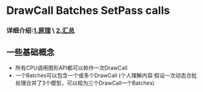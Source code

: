 # DrawCall Batches SetPass calls
### 详细介绍:[1.原理](https://zhuanlan.zhihu.com/p/353856280) \ [2.汇总](https://www.jianshu.com/p/55702c878ce4)

## 一些基础概念
- 所有CPU调用图形API都可以称作一次DrawCall
- 一个Batches可以包含一个或多个DrawCall (个人理解内容:假设一次动态合批处理合并了3个模型，可以视为三个DrawCall一个Batches)